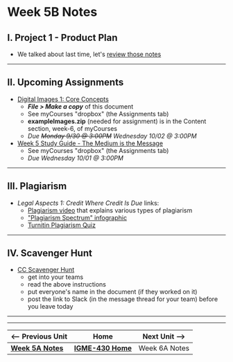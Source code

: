 # Week 5B Notes

## I.  Project 1 - Product Plan

- We talked about last time, let's [review those notes](5A.md#i-project-1---product-plan)

---

## II. Upcoming Assignments

- [	Digital Images 1: Core Concepts](https://docs.google.com/document/d/11qw25yxtDBrB0UtdIWe93Mqi_u6gbsYE/edit?usp=sharing&amp;ouid=102147966520281822162&amp;rtpof=true&amp;sd=true/copy)
  - ***File > Make a copy*** of this document
  - See myCourses "dropbox" (the Assignments tab)
  - **exampleImages.zip** (needed for assignment) is in the Content section, week-6, of myCourses
  - *Due ~~Monday 9/30 @ 3:00PM~~* *Wednesday 10/02 @ 3:00PM*
- [Week 5 Study Guide - The Medium is the Message](https://docs.google.com/document/d/1S7uE_dgrYcHWqzDImetcPAd2Q_1n3F_8-eLIfb-h9mI/copy)
  - See myCourses "dropbox" (the Assignments tab)
  - *Due Wednesday 10/01 @ 3:00PM*

---

## III. Plagiarism
- *Legal Aspects 1: Credit Where Credit Is Due* links:
  - [Plagiarism video](https://www.youtube.com/watch?v=2q0NlWcTq1Y&t=2s) that explains various types of plagiarism
  - ["Plagiarism Spectrum" infographic](https://www.turnitin.com/static/plagiarism-spectrum/)
  - [Turnitin Plagiarism Quiz](https://www.turnitin.com/static/plagiarism-quiz/)

---

## IV. Scavenger Hunt
- [CC Scavenger Hunt](https://docs.google.com/document/d/1xytA_4_2ak2AfBKV5aGNajgnW3tBPJL-yLWsyZvrxJM/copy)
  - get into your teams
  - read the above instructions
  - put everyone's name in the document (if they worked on it)
  - post the link to Slack (in the message thread for your team) before you leave today


---
---

| <-- Previous Unit | Home | Next Unit -->
| --- | --- | --- 
|  [**Week 5A Notes**](5A.md)  |  [**IGME-430 Home**](../) | Week 6A Notes
